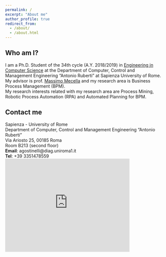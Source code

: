 ```yaml
---
permalink: /
excerpt: "About me"
author_profile: true
redirect_from: 
  - /about/
  - /about.html
---
```

<h2 id="who-am-i">Who am I?</h2>
I am a Ph.D. Student of the 34th cycle (A.Y. 2018/2019) in <a href="https://www.dis.uniroma1.it/~dottoratoii/">Engineering in Computer Science</a> at the Department of Computer, Control and Management Engineering “Antonio Ruberti” at Sapienza University of Rome. My advisor is prof. <a href="http://www.dis.uniroma1.it/~mecella">Massimo Mecella</a> and my research area is Business Process Management (BPM).<br>
My research interests related with my research area are Process Mining, Robotic Process Automation (RPA) and Automated Planning for BPM.

<h2 id="contact-me">Contact me</h2>
Sapienza - University of Rome <br>
Department of Computer, Control and Management Engineering “Antonio Ruberti” <br>
Via Ariosto 25, 00185 Roma <br>
Room B213 (second floor) <br>
<b>Email</b>: agostinelli@diag.uniroma1.it <br>
<b>Tel</b>: +39 3351478559

<iframe src="https://www.google.com/maps/embed?pb=!1m14!1m8!1m3!1d2970.08774494011!2d12.503551!3d41.89097!3m2!1i1024!2i768!4f13.1!3m3!1m2!1s0x0%3A0x2c23b41091df0337!2sUniversita&#39;+La+Sapienza+di+Roma+-+Dipartimento+di+Ingegneria+informatica%2C+automatica+e+gestionale!5e0!3m2!1sit!2sit!4v1546785928498" width="400" height="300" frameborder="0" style="border:0" allowfullscreen></iframe>



